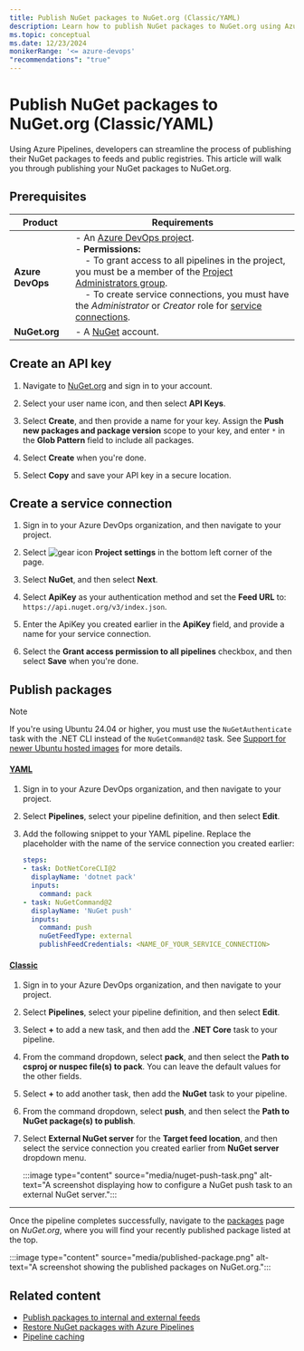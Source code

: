 ```yaml
---
title: Publish NuGet packages to NuGet.org (Classic/YAML)
description: Learn how to publish NuGet packages to NuGet.org using Azure Pipelines.
ms.topic: conceptual
ms.date: 12/23/2024
monikerRange: '<= azure-devops'
"recommendations": "true"
---
```


# Publish NuGet packages to NuGet.org (Classic/YAML)

Using Azure Pipelines, developers can streamline the process of publishing their NuGet packages to feeds and public registries. This article will walk you through publishing your NuGet packages to NuGet.org.

## Prerequisites

| **Product**       | **Requirements**                                                                                                                                                                                                                                                                                                                                                                                                                                                                                     |
|--------------------|-----------------------------------------------------------------------------------------------------------------------------------------------------------------------------------------------------------------------------------------------------------------------------------------------------------------------------------------------------------------------------------------------------------------------------------------------------------------------------------------------------|
| **Azure DevOps**   | - An [Azure DevOps project](../../organizations/projects/create-project.md).<br> - **Permissions:**<br>   &nbsp;&nbsp;&nbsp;&nbsp;- To grant access to all pipelines in the project, you must be a member of the [Project Administrators group](../../organizations/security/change-project-level-permissions.md).<br>   &nbsp;&nbsp;&nbsp;&nbsp;- To create service connections, you must have the *Administrator* or *Creator* role for [service connections](../library/add-resource-protection.md). |
| **NuGet.org**      | - A [NuGet](/nuget/nuget-org/individual-accounts#add-a-new-individual-account) account.                                                                                                                                                                                                                                                                                                                                                                                |

## Create an API key

1. Navigate to [NuGet.org](https://www.nuget.org/) and sign in to your account.

1. Select your user name icon, and then select **API Keys**.

1. Select **Create**, and then provide a name for your key. Assign the **Push new packages and package version** scope to your key, and enter `*` in the **Glob Pattern** field to include all packages.

1. Select **Create** when you're done.

1. Select **Copy** and save your API key in a secure location.

## Create a service connection

1. Sign in to your Azure DevOps organization, and then navigate to your project.

1. Select ![gear icon](../../media/icons/gear-icon.png) **Project settings** in the bottom left corner of the page.

1. Select **NuGet**, and then select **Next**.

1. Select **ApiKey** as your authentication method and set the **Feed URL** to: `https://api.nuget.org/v3/index.json`.

1. Enter the ApiKey you created earlier in the **ApiKey** field, and provide a name for your service connection.

1. Select the **Grant access permission to all pipelines** checkbox, and then select **Save** when you're done.

## Publish packages

> [!NOTE]
> If you're using Ubuntu 24.04 or higher, you must use the `NuGetAuthenticate` task with the .NET CLI instead of the `NuGetCommand@2` task. See [Support for newer Ubuntu hosted images](/azure/devops/pipelines/tasks/reference/nuget-command-v2#support-for-newer-ubuntu-hosted-images) for more details.

#### [YAML](#tab/yaml/)

1. Sign in to your Azure DevOps organization, and then navigate to your project.

1. Select **Pipelines**, select your pipeline definition, and then select **Edit**.

1. Add the following snippet to your YAML pipeline. Replace the placeholder with the name of the service connection you created earlier:

    ```yml
    steps:
    - task: DotNetCoreCLI@2
      displayName: 'dotnet pack'
      inputs:
        command: pack
    - task: NuGetCommand@2
      displayName: 'NuGet push'
      inputs:
        command: push
        nuGetFeedType: external
        publishFeedCredentials: <NAME_OF_YOUR_SERVICE_CONNECTION>
    ```

#### [Classic](#tab/classic/)

1. Sign in to your Azure DevOps organization, and then navigate to your project.

1. Select **Pipelines**, select your pipeline definition, and then select **Edit**.

1. Select **+** to add a new task, and then add the **.NET Core** task to your pipeline.

1. From the command dropdown, select **pack**, and then select the **Path to csproj or nuspec file(s) to pack**. You can leave the default values for the other fields.

1. Select **+** to add another task, then add the **NuGet** task to your pipeline.

1. From the command dropdown, select **push**, and then select the **Path to NuGet package(s) to publish**.

1. Select **External NuGet server** for the **Target feed location**, and then select the service connection you created earlier from **NuGet server** dropdown menu.

    :::image type="content" source="media/nuget-push-task.png" alt-text="A screenshot displaying how to configure a NuGet push task to an external NuGet server.":::

---

Once the pipeline completes successfully, navigate to the [packages](https://www.nuget.org/account/Packages) page on *NuGet.org*, where you will find your recently published package listed at the top.

:::image type="content" source="media/published-package.png" alt-text="A screenshot showing the published packages on NuGet.org.":::

## Related content

- [Publish packages to internal and external feeds](nuget.md)
- [Restore NuGet packages with Azure Pipelines](../packages/nuget-restore.md)
- [Pipeline caching](../release/caching.md)